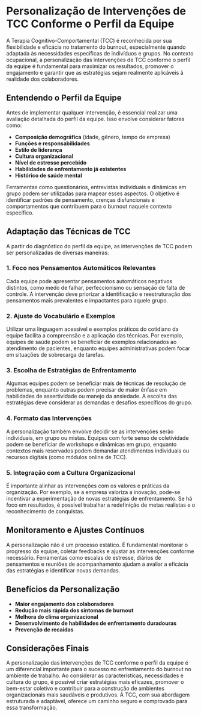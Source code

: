 # Personalização de Intervenções de TCC Conforme o Perfil da Equipe

A Terapia Cognitivo-Comportamental (TCC) é reconhecida por sua flexibilidade e eficácia no tratamento do burnout, especialmente quando adaptada às necessidades específicas de indivíduos e grupos. No contexto ocupacional, a personalização das intervenções de TCC conforme o perfil da equipe é fundamental para maximizar os resultados, promover o engajamento e garantir que as estratégias sejam realmente aplicáveis à realidade dos colaboradores.

## Entendendo o Perfil da Equipe

Antes de implementar qualquer intervenção, é essencial realizar uma avaliação detalhada do perfil da equipe. Isso envolve considerar fatores como:

- **Composição demográfica** (idade, gênero, tempo de empresa)
- **Funções e responsabilidades**
- **Estilo de liderança**
- **Cultura organizacional**
- **Nível de estresse percebido**
- **Habilidades de enfrentamento já existentes**
- **Histórico de saúde mental**

Ferramentas como questionários, entrevistas individuais e dinâmicas em grupo podem ser utilizadas para mapear esses aspectos. O objetivo é identificar padrões de pensamento, crenças disfuncionais e comportamentos que contribuem para o burnout naquele contexto específico.

## Adaptação das Técnicas de TCC

A partir do diagnóstico do perfil da equipe, as intervenções de TCC podem ser personalizadas de diversas maneiras:

### 1. **Foco nos Pensamentos Automáticos Relevantes**

Cada equipe pode apresentar pensamentos automáticos negativos distintos, como medo de falhar, perfeccionismo ou sensação de falta de controle. A intervenção deve priorizar a identificação e reestruturação dos pensamentos mais prevalentes e impactantes para aquele grupo.

### 2. **Ajuste do Vocabulário e Exemplos**

Utilizar uma linguagem acessível e exemplos práticos do cotidiano da equipe facilita a compreensão e a aplicação das técnicas. Por exemplo, equipes de saúde podem se beneficiar de exemplos relacionados ao atendimento de pacientes, enquanto equipes administrativas podem focar em situações de sobrecarga de tarefas.

### 3. **Escolha de Estratégias de Enfrentamento**

Algumas equipes podem se beneficiar mais de técnicas de resolução de problemas, enquanto outras podem precisar de maior ênfase em habilidades de assertividade ou manejo da ansiedade. A escolha das estratégias deve considerar as demandas e desafios específicos do grupo.

### 4. **Formato das Intervenções**

A personalização também envolve decidir se as intervenções serão individuais, em grupo ou mistas. Equipes com forte senso de coletividade podem se beneficiar de workshops e dinâmicas em grupo, enquanto contextos mais reservados podem demandar atendimentos individuais ou recursos digitais (como módulos online de TCC).

### 5. **Integração com a Cultura Organizacional**

É importante alinhar as intervenções com os valores e práticas da organização. Por exemplo, se a empresa valoriza a inovação, pode-se incentivar a experimentação de novas estratégias de enfrentamento. Se há foco em resultados, é possível trabalhar a redefinição de metas realistas e o reconhecimento de conquistas.

## Monitoramento e Ajustes Contínuos

A personalização não é um processo estático. É fundamental monitorar o progresso da equipe, coletar feedbacks e ajustar as intervenções conforme necessário. Ferramentas como escalas de estresse, diários de pensamentos e reuniões de acompanhamento ajudam a avaliar a eficácia das estratégias e identificar novas demandas.

## Benefícios da Personalização

- **Maior engajamento dos colaboradores**
- **Redução mais rápida dos sintomas de burnout**
- **Melhora do clima organizacional**
- **Desenvolvimento de habilidades de enfrentamento duradouras**
- **Prevenção de recaídas**

## Considerações Finais

A personalização das intervenções de TCC conforme o perfil da equipe é um diferencial importante para o sucesso no enfrentamento do burnout no ambiente de trabalho. Ao considerar as características, necessidades e cultura do grupo, é possível criar estratégias mais eficazes, promover o bem-estar coletivo e contribuir para a construção de ambientes organizacionais mais saudáveis e produtivos. A TCC, com sua abordagem estruturada e adaptável, oferece um caminho seguro e comprovado para essa transformação.